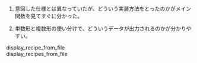 1. 意図した仕様とは異なっていたが、どういう実装方法をとったのかがメイン関数を見てすぐに分かった。

2. 単数形と複数形の使い分けで、どういうデータが出力されるのかが分かりやすい。

display_recipe_from_file   
display_recipes_from_file   
